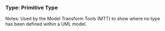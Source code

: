 
### Type: Primitive Type


Notes: Used by the Model Transform Tools (MTT) to show where no type has been defined within a UML model.

